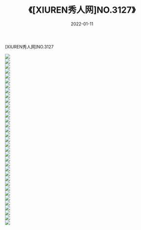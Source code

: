 ﻿---
layout: post
title:  《[XIUREN秀人网]NO.3127》
date:   2022-01-11
img: http://img.660000.xyz/Sharelink/秀人网/秀人网第04部分/[XIUREN秀人网]NO.3127/000.jpg
categories: [美女, 清纯, 唯美]
---

[XIUREN秀人网]NO.3127

 ![](http://img.660000.xyz/Sharelink/秀人网/秀人网第04部分/[XIUREN秀人网]NO.3127/001.jpg) <br>![](http://img.660000.xyz/Sharelink/秀人网/秀人网第04部分/[XIUREN秀人网]NO.3127/002.jpg) <br>![](http://img.660000.xyz/Sharelink/秀人网/秀人网第04部分/[XIUREN秀人网]NO.3127/003.jpg) <br>![](http://img.660000.xyz/Sharelink/秀人网/秀人网第04部分/[XIUREN秀人网]NO.3127/004.jpg) <br>![](http://img.660000.xyz/Sharelink/秀人网/秀人网第04部分/[XIUREN秀人网]NO.3127/005.jpg) <br>![](http://img.660000.xyz/Sharelink/秀人网/秀人网第04部分/[XIUREN秀人网]NO.3127/006.jpg) <br>![](http://img.660000.xyz/Sharelink/秀人网/秀人网第04部分/[XIUREN秀人网]NO.3127/007.jpg) <br>![](http://img.660000.xyz/Sharelink/秀人网/秀人网第04部分/[XIUREN秀人网]NO.3127/008.jpg) <br>![](http://img.660000.xyz/Sharelink/秀人网/秀人网第04部分/[XIUREN秀人网]NO.3127/009.jpg) <br>![](http://img.660000.xyz/Sharelink/秀人网/秀人网第04部分/[XIUREN秀人网]NO.3127/010.jpg) <br>![](http://img.660000.xyz/Sharelink/秀人网/秀人网第04部分/[XIUREN秀人网]NO.3127/011.jpg) <br>![](http://img.660000.xyz/Sharelink/秀人网/秀人网第04部分/[XIUREN秀人网]NO.3127/012.jpg) <br>![](http://img.660000.xyz/Sharelink/秀人网/秀人网第04部分/[XIUREN秀人网]NO.3127/013.jpg) <br>![](http://img.660000.xyz/Sharelink/秀人网/秀人网第04部分/[XIUREN秀人网]NO.3127/014.jpg) <br>![](http://img.660000.xyz/Sharelink/秀人网/秀人网第04部分/[XIUREN秀人网]NO.3127/015.jpg) <br>![](http://img.660000.xyz/Sharelink/秀人网/秀人网第04部分/[XIUREN秀人网]NO.3127/016.jpg) <br>![](http://img.660000.xyz/Sharelink/秀人网/秀人网第04部分/[XIUREN秀人网]NO.3127/017.jpg) <br>![](http://img.660000.xyz/Sharelink/秀人网/秀人网第04部分/[XIUREN秀人网]NO.3127/018.jpg) <br>![](http://img.660000.xyz/Sharelink/秀人网/秀人网第04部分/[XIUREN秀人网]NO.3127/019.jpg) <br>![](http://img.660000.xyz/Sharelink/秀人网/秀人网第04部分/[XIUREN秀人网]NO.3127/020.jpg) <br>![](http://img.660000.xyz/Sharelink/秀人网/秀人网第04部分/[XIUREN秀人网]NO.3127/021.jpg) <br>![](http://img.660000.xyz/Sharelink/秀人网/秀人网第04部分/[XIUREN秀人网]NO.3127/022.jpg) <br>![](http://img.660000.xyz/Sharelink/秀人网/秀人网第04部分/[XIUREN秀人网]NO.3127/023.jpg) <br>![](http://img.660000.xyz/Sharelink/秀人网/秀人网第04部分/[XIUREN秀人网]NO.3127/024.jpg) <br>![](http://img.660000.xyz/Sharelink/秀人网/秀人网第04部分/[XIUREN秀人网]NO.3127/025.jpg) <br>![](http://img.660000.xyz/Sharelink/秀人网/秀人网第04部分/[XIUREN秀人网]NO.3127/026.jpg) <br>![](http://img.660000.xyz/Sharelink/秀人网/秀人网第04部分/[XIUREN秀人网]NO.3127/027.jpg) <br>![](http://img.660000.xyz/Sharelink/秀人网/秀人网第04部分/[XIUREN秀人网]NO.3127/028.jpg) <br>![](http://img.660000.xyz/Sharelink/秀人网/秀人网第04部分/[XIUREN秀人网]NO.3127/029.jpg) <br>![](http://img.660000.xyz/Sharelink/秀人网/秀人网第04部分/[XIUREN秀人网]NO.3127/030.jpg) <br>![](http://img.660000.xyz/Sharelink/秀人网/秀人网第04部分/[XIUREN秀人网]NO.3127/031.jpg) <br>![](http://img.660000.xyz/Sharelink/秀人网/秀人网第04部分/[XIUREN秀人网]NO.3127/032.jpg) <br>![](http://img.660000.xyz/Sharelink/秀人网/秀人网第04部分/[XIUREN秀人网]NO.3127/033.jpg) <br>![](http://img.660000.xyz/Sharelink/秀人网/秀人网第04部分/[XIUREN秀人网]NO.3127/034.jpg) <br>![](http://img.660000.xyz/Sharelink/秀人网/秀人网第04部分/[XIUREN秀人网]NO.3127/035.jpg) <br>